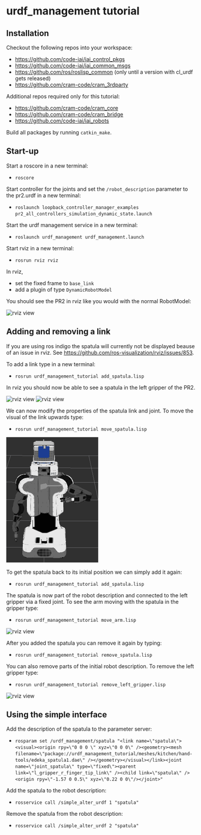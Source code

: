 # urdf_management tutorial


## Installation

Checkout the following repos into your workspace:
  * https://github.com/code-iai/iai_control_pkgs
  * https://github.com/code-iai/iai_common_msgs
  * https://github.com/ros/roslisp_common (only until a version with cl_urdf gets released)
  * https://github.com/cram-code/cram_3rdparty

Additional repos required only for this tutorial:
  * https://github.com/cram-code/cram_core
  * https://github.com/cram-code/cram_bridge
  * https://github.com/code-iai/iai_robots

Build all packages by running ```catkin_make```.


## Start-up
Start a roscore in a new terminal:
  * ```roscore```

Start controller for the joints and set the ```/robot_description``` parameter to the pr2.urdf in a new terminal:
  * ```roslaunch loopback_controller_manager_examples pr2_all_controllers_simulation_dynamic_state.launch```

Start the urdf management service in a new terminal:
  * ```roslaunch urdf_management urdf_management.launch```

Start rviz in a new terminal:
  * ```rosrun rviz rviz```

In rviz,
  * set the fixed frame to ```base_link```
  * add a plugin of type ```DynamicRobotModel```

You should see the PR2 in rviz like you would with the normal RobotModel:

![rviz view](doc/pr2.png)


## Adding and removing a link

If you are using ros indigo the spatula will currently not be displayed beause of an issue in rviz. See https://github.com/ros-visualization/rviz/issues/853.

To add a link type in a new terminal:
  * ```rosrun urdf_management_tutorial add_spatula.lisp```

In rviz you should now be able to see a spatula in the left gripper of the PR2.

![rviz view](doc/pr2_with_spatula.png)
![rviz view](doc/pr2_spatula_tf.png)

We can now modify the properties of the spatula link and joint. To move the visual of the link upwards type:
* ```rosrun urdf_management_tutorial move_spatula.lisp```

![rviz view](doc/pr2_with_moved_spatula.png) 

To get the spatula back to its initial position we can simply add it again:
* ```rosrun urdf_management_tutorial add_spatula.lisp```

The spatula is now part of the robot description and connected to the left gripper via a fixed joint. To see the arm moving with the spatula in the gripper type:
  * ```rosrun urdf_management_tutorial move_arm.lisp```

![rviz view](doc/pr2_moved_arm.png)

After you added the spatula you can remove it again by typing:
  * ```rosrun urdf_management_tutorial remove_spatula.lisp```

You can also remove parts of the initial robot description. To remove the left gripper type:
 * ```rosrun urdf_management_tutorial remove_left_gripper.lisp```

![rviz view](doc/pr2_no_left_gripper.png)

## Using the simple interface

Add the description of the spatula to the parameter server:
* ```rosparam set /urdf_management/spatula "<link name=\"spatula\"><visual><origin rpy=\"0 0 0 \" xyz=\"0 0 0\" /><geometry><mesh filename=\"package://urdf_management_tutorial/meshes/kitchen/hand-tools/edeka_spatula1.dae\" /></geometry></visual></link><joint name=\"joint_spatula\" type=\"fixed\"><parent link=\"l_gripper_r_finger_tip_link\" /><child link=\"spatula\" /><origin rpy=\"-1.57 0 0.5\" xyz=\"0.22 0 0\"/></joint>"``` 

Add the spatula to the robot description:
* ```rosservice call /simple_alter_urdf 1 "spatula"```

Remove the spatula from the robot description:
* ```rosservice call /simple_alter_urdf 2 "spatula"```
